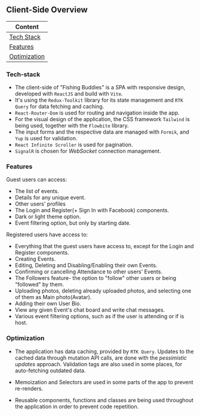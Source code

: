 ## Client-Side Overview

| Content
|---
| [Tech Stack](#tech-stack)
| [Features](#features)
| [Optimization](#optimization)

### Tech-stack
 + The client-side of "Fishing Buddies" is a SPA with responsive design, developed with `ReactJS` and build with `Vite`. 
 + It's using the `Redux-Toolkit` library for its state management and `RTK Query` for data fetching and caching. 
 + `React-Router-Dom` is used for routing and navigation inside the app. 
 + For the visual design of the application, the CSS framework `Tailwind` is being used, together with the `Flowbite` library. 
 + The input forms and the respective data are managed with `Formik`, and `Yup` is used for validation. 
 + `React Infinite Scroller` is used for pagination. 
 + `SignalR` is chosen for *WebSocket* connection management.

### Features
Guest users can access:
+ The list of events.
+ Details for any unique event.
+ Other users' profiles
+ The Login and Register(+ Sign In with Facebook) components.
+ Dark or light theme option.
+ Event filtering option, but only by starting date.

Registered users have access to:
+ Everything that the guest users have access to, except for the Login and Register components.
+ Creating Events.
+ Editing, Deleting and Disabling/Enabling their own Events.
+ Confirming or cancelling Attendance to other users' Events.
+ The Followers feature- the option to "follow" other users or being "followed" by them.
+ Uploading photos, deleting already uploaded photos, and selecting one of them as Main photo(Avatar).
+ Adding their own User Bio.
+ View any given Event's chat board and write chat messages. 
+ Various event filtering options, such as if the user is attending or if is host.

### Optimization 
+ The application has data caching, provided by `RTK Query`. Updates to the cached data through mutation API calls, are done with the *pessimistic updates* approach. Validation tags are also used in some places, for auto-fetching outdated data. 

+ Memoization and Selectors are used in some parts of the app to prevent re-renders.

+ Reusable components, functions and classes are being used throughout the application in order to prevent code repetition.